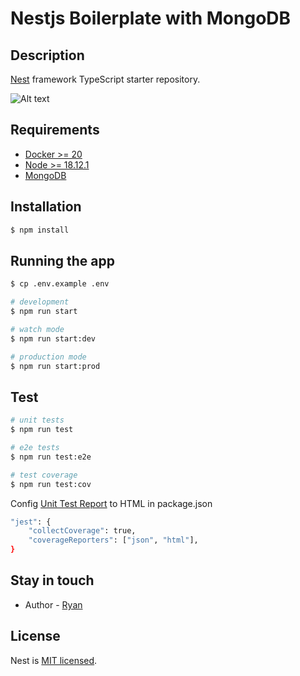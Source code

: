 # Nestjs Boilerplate with MongoDB

## Description

[Nest](https://github.com/nestjs/nest) framework TypeScript starter repository.

![Alt text](database.png "database design")

## Requirements

- [Docker >= 20](https://docs.docker.com/install)
- [Node >= 18.12.1](https://nodejs.org/en/download/)
- [MongoDB](https://www.mongodb.com/)

## Installation

```bash
$ npm install
```

## Running the app

```bash
$ cp .env.example .env

# development
$ npm run start

# watch mode
$ npm run start:dev

# production mode
$ npm run start:prod
```

## Test

```bash
# unit tests
$ npm run test

# e2e tests
$ npm run test:e2e

# test coverage
$ npm run test:cov
```

Config [Unit Test Report](https://stackoverflow.com/questions/24825860/how-to-get-the-code-coverage-report-using-jest) to HTML in package.json

```bash
"jest": {
    "collectCoverage": true,
    "coverageReporters": ["json", "html"],
}
```

## Stay in touch

- Author - [Ryan](https://github.com/ryan2kptit)

## License

Nest is [MIT licensed](LICENSE).
